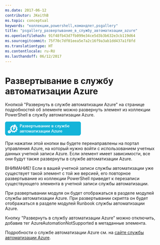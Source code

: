 ```yaml
---
ms.date: 2017-06-12
contributor: JKeithB
ms.topic: conceptual
keywords: "коллекции,powershell,командлет,psgallery"
title: "psgallery_развертывание_в_службу_автоматизации_azure"
ms.openlocfilehash: 91f48fb43d7fb099e34ce5d3b3b632e3cb119d64
ms.sourcegitcommit: 75f70c7df01eea5e7a2c16f9a3ab1dd437a1f8fd
ms.translationtype: HT
ms.contentlocale: ru-RU
ms.lasthandoff: 06/12/2017
---
```

<a id="deploy-to-azure-automation" class="xliff"></a>
Развертывание в службу автоматизации Azure
===========================

Кнопкой "Развернуть в службе автоматизации Azure" на странице подробностей об элементе можно развернуть элемент из коллекции PowerShell в службу автоматизации Azure.

![Кнопка "Развернуть в службе автоматизации Azure"](Images/DeployToAzureAutomationButton.png)

При нажатии этой кнопки вы будете перенаправлены на портал управления Azure, на который нужно войти с использованием учетных данных учетной записи Azure.
Если элемент имеет зависимости, все они будут также развернуты в службе автоматизации Azure.

ВНИМАНИЕ! Если в вашей учетной записи службы автоматизации уже существует такой элемент с той же версией, его повторное развертывание из коллекции PowerShell приведет к перезаписи существующего элемента в учетной записи службы автоматизации.

При развертывании модуля он будет отображаться в разделе модулей службы автоматизации Azure.  При развертывании скрипта он будет отображаться в разделе модулей Runbook службы автоматизации Azure.

Кнопку "Развернуть в службу автоматизации Azure" можно отключить, добавив тег AzureAutomationNotSupported в метаданные элемента.

Подробности о службе автоматизации Azure см. на [сайте службы автоматизации Azure](http://azure.microsoft.com/en-us/services/automation/).

